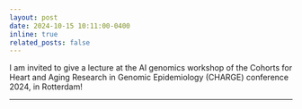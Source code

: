 ```yaml
---
layout: post
date: 2024-10-15 10:11:00-0400
inline: true
related_posts: false
---
```

I am invited to give a lecture at the AI genomics workshop of the Cohorts for Heart and Aging Research in Genomic Epidemiology (CHARGE) conference 2024, in Rotterdam!

***
